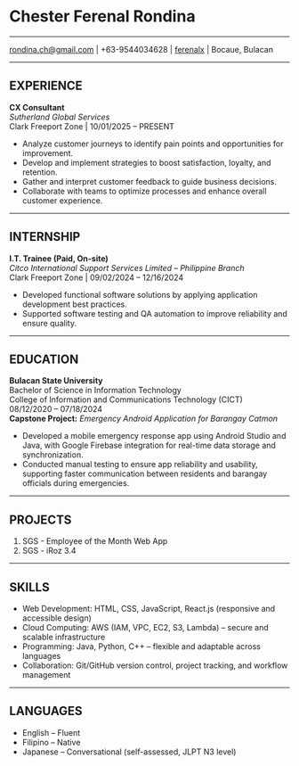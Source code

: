 # Chester Ferenal Rondina
---
rondina.ch@gmail.com |
+63-9544034628 |
[ferenalx](https://github.com/ferenalx) |
Bocaue, Bulacan

---
## EXPERIENCE
**CX Consultant**  
*Sutherland Global Services*  
Clark Freeport Zone | 10/01/2025 – PRESENT  
- Analyze customer journeys to identify pain points and opportunities for improvement.
- Develop and implement strategies to boost satisfaction, loyalty, and retention.
- Gather and interpret customer feedback to guide business decisions.
- Collaborate with teams to optimize processes and enhance overall customer experience.
---
## INTERNSHIP
**I.T. Trainee (Paid, On-site)**  
*Citco International Support Services Limited – Philippine Branch*  
Clark Freeport Zone | 09/02/2024 – 12/16/2024  
- Developed functional software solutions by applying application development best practices.  
- Supported software testing and QA automation to improve reliability and ensure quality.  
---
## EDUCATION
**Bulacan State University**  
Bachelor of Science in Information Technology  
College of Information and Communications Technology (CICT)  
08/12/2020 – 07/18/2024  
**Capstone Project:** *Emergency Android Application for Barangay Catmon*  
- Developed a mobile emergency response app using Android Studio and Java, with Google Firebase integration for real-time data storage and synchronization.  
- Conducted manual testing to ensure app reliability and usability, supporting faster communication between residents and barangay officials during emergencies.  
---
## PROJECTS
1. SGS - Employee of the Month Web App
2. SGS - iRoz 3.4

---
## SKILLS
- Web Development: HTML, CSS, JavaScript, React.js (responsive and accessible design)  
- Cloud Computing: AWS (IAM, VPC, EC2, S3, Lambda) – secure and scalable infrastructure  
- Programming: Java, Python, C++ – flexible and adaptable across languages  
- Collaboration: Git/GitHub version control, project tracking, and workflow management  
---
## LANGUAGES

- English – Fluent  
- Filipino – Native  
- Japanese – Conversational (self-assessed, JLPT N3 level)  

